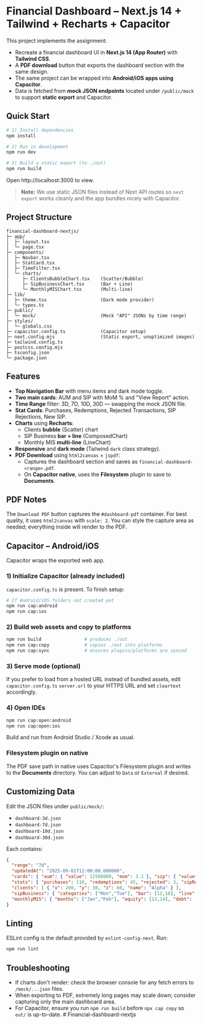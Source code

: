 # Financial Dashboard – Next.js 14 + Tailwind + Recharts + Capacitor

This project implements the assignment:

- Recreate a financial dashboard UI in **Next.js 14 (App Router)** with **Tailwind CSS**.
- A **PDF download** button that exports the dashboard section with the same design.
- The same project can be wrapped into **Android/iOS apps using Capacitor**.
- Data is fetched from **mock JSON endpoints** located under `/public/mock` to support **static export** and Capacitor.

## Quick Start

```bash
# 1) Install dependencies
npm install

# 2) Run in development
npm run dev

# 3) Build a static export (to ./out)
npm run build
```

Open http://localhost:3000 to view.

> **Note:** We use static JSON files instead of Next API routes so `next export` works cleanly and the app bundles nicely with Capacitor.

## Project Structure

```
financial-dashboard-nextjs/
├─ app/
│  ├─ layout.tsx
│  └─ page.tsx
├─ components/
│  ├─ Navbar.tsx
│  ├─ StatCard.tsx
│  ├─ TimeFilter.tsx
│  └─ charts/
│     ├─ ClientsBubbleChart.tsx    (Scatter/Bubble)
│     ├─ SipBusinessChart.tsx      (Bar + Line)
│     └─ MonthlyMISChart.tsx       (Multi-line)
├─ lib/
│  ├─ theme.tsx                    (Dark mode provider)
│  └─ types.ts
├─ public/
│  └─ mock/                        (Mock "API" JSONs by time range)
├─ styles/
│  └─ globals.css
├─ capacitor.config.ts             (Capacitor setup)
├─ next.config.mjs                 (Static export, unoptimized images)
├─ tailwind.config.ts
├─ postcss.config.mjs
├─ tsconfig.json
└─ package.json
```

## Features

- **Top Navigation Bar** with menu items and dark mode toggle.
- **Two main cards**: AUM and SIP with MoM % and "View Report" action.
- **Time Range** filter: 3D, 7D, 10D, 30D — swapping the mock JSON file.
- **Stat Cards**: Purchases, Redemptions, Rejected Transactions, SIP Rejections, New SIP.
- **Charts** using **Recharts**:
  - Clients **bubble** (Scatter) chart
  - SIP Business **bar + line** (ComposedChart)
  - Monthly MIS **multi-line** (LineChart)
- **Responsive** and **dark mode** (Tailwind `dark` class strategy).
- **PDF Download** using `html2canvas` + `jspdf`:
  - Captures the dashboard section and saves as `financial-dashboard-<range>.pdf`.
  - On **Capacitor native**, uses the **Filesystem** plugin to save to **Documents**.

## PDF Notes

The `Download PDF` button captures the `#dashboard-pdf` container. For best quality, it uses `html2canvas` with `scale: 2`. You can style the capture area as needed; everything inside will render to the PDF.

## Capacitor – Android/iOS

Capacitor wraps the exported web app.

### 1) Initialize Capacitor (already included)

`capacitor.config.ts` is present. To finish setup:

```bash
# If Android/iOS folders not created yet
npm run cap:android
npm run cap:ios
```

### 2) Build web assets and copy to platforms

```bash
npm run build                # produces ./out
npm run cap:copy             # copies ./out into platforms
npm run cap:sync             # ensures plugins/platforms are synced
```

### 3) Serve mode (optional)

If you prefer to load from a hosted URL instead of bundled assets, edit `capacitor.config.ts` `server.url` to your HTTPS URL and set `cleartext` accordingly.

### 4) Open IDEs

```bash
npm run cap:open:android
npm run cap:open:ios
```

Build and run from Android Studio / Xcode as usual.

### Filesystem plugin on native

The PDF save path in native uses Capacitor's Filesystem plugin and writes to the **Documents** directory. You can adjust to `Data` or `External` if desired.

## Customizing Data

Edit the JSON files under `public/mock/`:

- `dashboard-3d.json`
- `dashboard-7d.json`
- `dashboard-10d.json`
- `dashboard-30d.json`

Each contains:
```json
{
  "range": "7d",
  "updatedAt": "2025-09-01T12:00:00.000000",
  "cards": { "aum": { "value": 12500000, "mom": 3.2 }, "sip": { "value": 275000, "mom": 1.1 } },
  "stats": { "purchases": 110, "redemptions": 45, "rejected": 3, "sipRejections": 6, "newSip": 20 },
  "clients": [ { "x": 200, "y": 30, "z": 60, "name": "Alpha" } ],
  "sipBusiness": { "categories": ["Mon","Tue"], "bar": [12,18], "line": [6,9] },
  "monthlyMIS": { "months": ["Jan","Feb"], "equity": [12,14], "debt": [8,7], "hybrid": [5,6] }
}
```

## Linting

ESLint config is the default provided by `eslint-config-next`. Run:
```bash
npm run lint
```

## Troubleshooting

- If charts don't render: check the browser console for any fetch errors to `/mock/...json` files.
- When exporting to PDF, extremely long pages may scale down; consider capturing only the main dashboard area.
- For Capacitor, ensure you run `npm run build` before `npx cap copy` so `out/` is up-to-date.
#   F i n a n c i a l - d a s h b o a r d - n e x t j s  
 